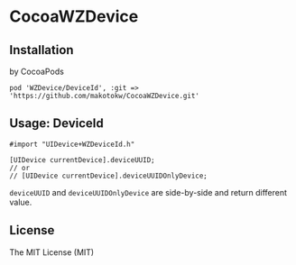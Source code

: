 CocoaWZDevice
========

## Installation

by CocoaPods

```ruby:Podfile
pod 'WZDevice/DeviceId', :git => 'https://github.com/makotokw/CocoaWZDevice.git'
```

## Usage: DeviceId

```
#import "UIDevice+WZDeviceId.h"

[UIDevice currentDevice].deviceUUID;
// or
// [UIDevice currentDevice].deviceUUIDOnlyDevice;
```

``deviceUUID`` and ``deviceUUIDOnlyDevice`` are side-by-side and return different value. 

## License

The MIT License (MIT)  